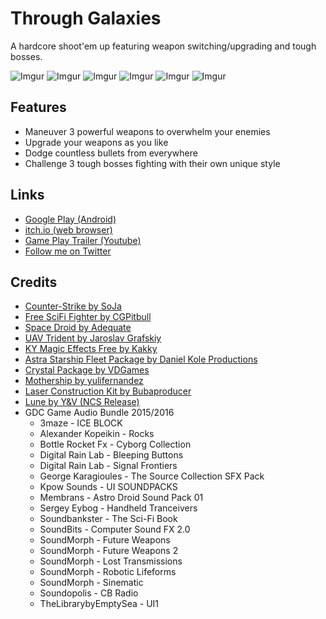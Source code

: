 # Through Galaxies
A hardcore shoot'em up featuring weapon switching/upgrading and tough bosses.

![Imgur](http://i.imgur.com/rW3BNJz.gif)
![Imgur](http://i.imgur.com/dxAOjBU.gif)
![Imgur](http://i.imgur.com/MPI4VvK.gif)
![Imgur](http://i.imgur.com/TWVo3Jj.gif)
![Imgur](http://i.imgur.com/rnScFTr.gif)
![Imgur](http://i.imgur.com/pQJVJRW.gif)

## Features
- Maneuver 3 powerful weapons to overwhelm your enemies
- Upgrade your weapons as you like
- Dodge countless bullets from everywhere
- Challenge 3 tough bosses fighting with their own unique style

## Links
- [Google Play (Android)](https://play.google.com/store/apps/details?id=com.Timespawn.ThroughGalaxies)
- [itch.io (web browser)](https://nagachiang.itch.io/through-galaxies)
- [Game Play Trailer (Youtube)](https://www.youtube.com/watch?v=X-sCpzsHnho)
- [Follow me on Twitter](https://twitter.com/NagaChiang)

## Credits
- [Counter-Strike by SoJa](http://www.dafont.com/counter-strike.font)
- [Free SciFi Fighter by CGPitbull](https://www.assetstore.unity3d.com/en/#!/content/11711)
- [Space Droid by Adequate](https://www.assetstore.unity3d.com/en/#!/content/32200)
- [UAV Trident by Jaroslav Grafskiy](https://www.assetstore.unity3d.com/en/#!/content/46128)
- [KY Magic Effects Free by Kakky](https://www.assetstore.unity3d.com/en/#!/content/21927)
- [Astra Starship Fleet Package by Daniel Kole Productions](https://www.assetstore.unity3d.com/en/#!/content/4392)
- [Crystal Package by VDGames](https://www.assetstore.unity3d.com/en/#!/content/57538)
- [Mothership by yulifernandez](https://www.assetstore.unity3d.com/en/#!/content/35608)
- [Laser Construction Kit by Bubaproducer](https://www.assetstore.unity3d.com/en/#!/content/15966)
- [Lune by Y&V (NCS Release)](https://www.youtube.com/watch?v=n79aphwhpW0)
- GDC Game Audio Bundle 2015/2016
  - 3maze - ICE BLOCK
  - Alexander Kopeikin - Rocks
  - Bottle Rocket Fx - Cyborg Collection
  - Digital Rain Lab - Bleeping Buttons
  - Digital Rain Lab - Signal Frontiers
  - George Karagioules - The Source Collection SFX Pack
  - Kpow Sounds - UI SOUNDPACKS
  - Membrans - Astro Droid Sound Pack 01
  - Sergey Eybog - Handheld Tranceivers
  - Soundbankster - The Sci-Fi Book
  - SoundBits - Computer Sound FX 2.0
  - SoundMorph - Future Weapons
  - SoundMorph - Future Weapons 2
  - SoundMorph - Lost Transmissions
  - SoundMorph - Robotic Lifeforms
  - SoundMorph - Sinematic
  - Soundopolis - CB Radio
  - TheLibrarybyEmptySea - UI1 
